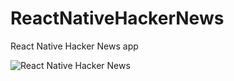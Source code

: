 # ReactNativeHackerNews

React Native Hacker News app

![React Native Hacker News](http://i.imgur.com/gVmrxDe.png)
